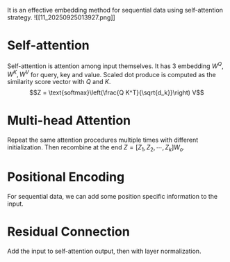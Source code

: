 It is an effective embedding method for sequential data using self-attention strategy.
![[11_20250925013927.png]]
# Self-attention
Self-attention is attention among input themselves. It has 3 embedding $W^Q, W^K, W^V$ for query, key and value. Scaled dot produce is computed as the similarity score vector with $Q$ and $K$.
$$Z = \text{softmax}\left(\frac{Q K^T}{\sqrt{d_k}}\right) V$$
# Multi-head Attention
Repeat the same attention procedures multiple times with different initialization. Then recombine at the end $Z = [Z_1, Z_2, \cdots, Z_k] W_o$.
# Positional Encoding
For sequential data, we can add some position specific information to the input.
# Residual Connection
Add the input to self-attention output, then with layer normalization.
